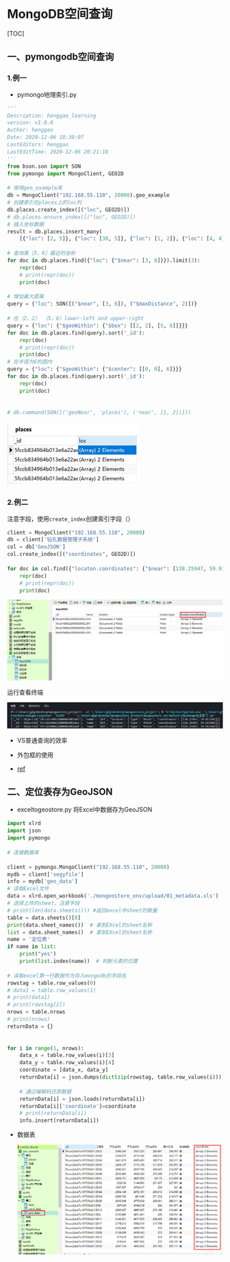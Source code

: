 # MongoDB空间查询

[TOC]

## 一、pymongodb空间查询

### 1.例一

- pymongo地理索引.py

```python
'''
Description: henggao_learning
version: v1.0.0
Author: henggao
Date: 2020-12-06 18:30:07
LastEditors: henggao
LastEditTime: 2020-12-06 20:21:18
'''
from bson.son import SON
from pymongo import MongoClient, GEO2D 

# 使用geo_example库
db = MongoClient("192.168.55.110", 20000).geo_example
# 创建索引在places上的loc列
db.places.create_index([("loc", GEO2D)])
# db.places.ensure_index([("loc", GEO2D)])
# 插入坐标数据
result = db.places.insert_many(
    [{"loc": [2, 5]}, {"loc": [30, 5]}, {"loc": [1, 2]}, {"loc": [4, 4]}])

# 查询离［3，6］最近的坐标
for doc in db.places.find({"loc": {"$near": [3, 6]}}).limit(3):
    repr(doc)
    # print(repr(doc))
    print(doc)

# 增加最大距离
query = {"loc": SON([("$near", [3, 6]), ("$maxDistance", 2)])}

# 在（2，2） （5，6）lower-left and upper-right
query = {"loc": {"$geoWithin": {"$box": [[2, 2], [5, 6]]}}}
for doc in db.places.find(query).sort('_id'):
    repr(doc)
    # print(repr(doc))
    print(doc)
# 在半径为6的圆内
query = {"loc": {"$geoWithin": {"$center": [[0, 0], 6]}}}
for doc in db.places.find(query).sort('_id'):
    repr(doc)
    print(doc)


# db.command(SON([('geoNear', 'places'), ('near', [1, 2])]))

```

![](IMG/微信截图_20201206215800.png)

### 2.例二

注意字段，使用`create_index`创建索引字段（）

```python
client = MongoClient("192.168.55.110", 20000)
db = client['钻孔数据管理子系统']
col = db['GeoJSON']
col.create_index([("coordinates", GEO2D)])

for doc in col.find({"locaton.coordinates": {"$near": [138.25947, 59.913501]}}).limit(3):
    repr(doc)
    # print(repr(doc))
    print(doc)
```



![](IMG/微信截图_20201206215843.png)

运行查看终端

![](IMG/微信截图_20201206220042.png)





- VS普通查询的效率

- 外包框的使用

- [ref](https://www.cnblogs.com/oloroso/p/9777141.html)



## 二、定位表存为GeoJSON

- exceltogeostore.py 将Excel中数据存为GeoJSON

```python
import xlrd
import json
import pymongo

# 连接数据库

client = pymongo.MongoClient("192.168.55.110", 20000)
mydb = client['segyfile']
info = mydb['geo_data']
# 读取Excel文件
data = xlrd.open_workbook('./mongeostore_env/upload/01_metadata.xls')
# 选择上传的sheet，注意字段
# print(len(data.sheets())) #返回excel中sheet的数量
table = data.sheets()[0]
print(data.sheet_names())  # 拿到EXcel的sheet名称
list = data.sheet_names()  # 拿到EXcel的sheet名称
name = '定位表'
if name in list:
    print("yes")
    print(list.index(name))  # 判断元素的位置

# 读取excel第一行数据作为存入mongodb的字段名
rowstag = table.row_values(0)
# data1 = table.row_values(1)
# print(data1)
# print(rowstag[2])
nrows = table.nrows
# print(nrows)
returnData = {}


for i in range(1, nrows):
    data_x = table.row_values(i)[3]
    data_y = table.row_values(i)[4]
    coordinate = [data_x, data_y]
    returnData[i] = json.dumps(dict(zip(rowstag, table.row_values(i))))

    # 通过编解码还原数据
    returnData[i] = json.loads(returnData[i])
    returnData[i]['coordinate']=coordinate
    # print(returnData[i])
    info.insert(returnData[i])
```

- 数据表

  ![](IMG/微信截图_20201206224053.png)



